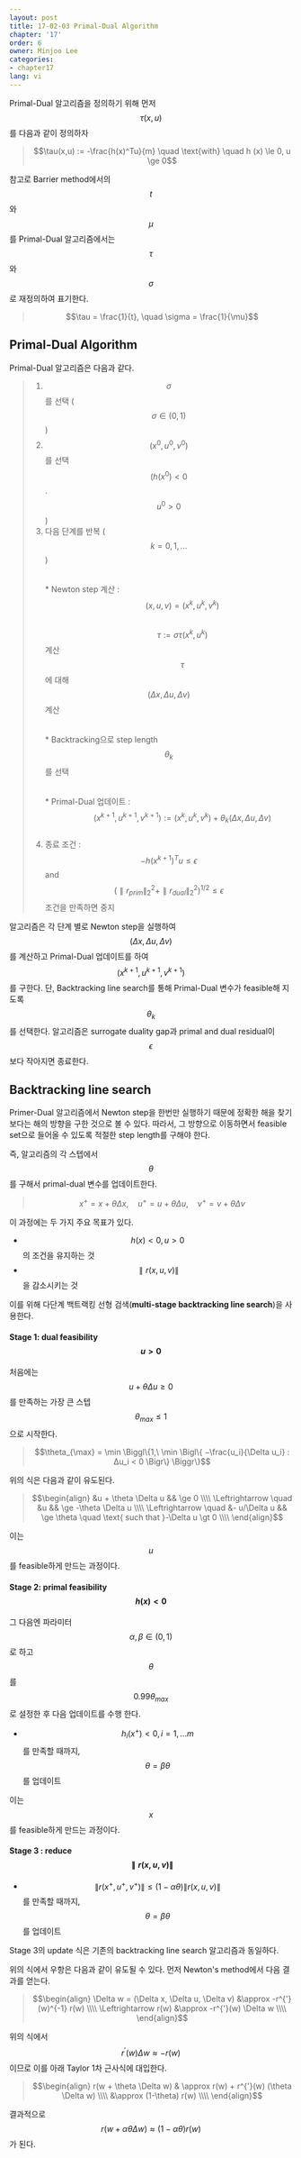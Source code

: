 ```yaml
---
layout: post
title: 17-02-03 Primal-Dual Algorithm
chapter: '17'
order: 6
owner: Minjoo Lee
categories:
- chapter17
lang: vi
---
```

Primal-Dual 알고리즘을 정의하기 위해 먼저 $$\tau(x,u)$$를 다음과 같이 정의하자
> $$\tau(x,u) := -\frac{h(x)^Tu}{m} \quad \text{with} \quad h (x) \le 0, u \ge 0$$

참고로 Barrier method에서의 $$t$$와 $$\mu$$를 Primal-Dual 알고리즘에서는 $$\tau$$와 $$\sigma$$로 재정의하여 표기한다.
> $$\tau = \frac{1}{t}, \quad \sigma = \frac{1}{\mu}$$

## Primal-Dual Algorithm 
Primal-Dual 알고리즘은 다음과 같다.
> 1. $$\sigma$$를 선택 ($$\sigma ∈ (0,1)$$)<br>
> 2. $$(x^0,u^0,v^0)$$를 선택 $$(h(x^0) < 0$$. $$u^0 > 0$$)<br>
> 3. 다음 단계를 반복 ($$k = 0,1,... $$)<br>
> $$\quad$$ * Newton step 계산 :<br>
> $$\qquad \quad (x,u,v) = (x^k,u^k,v^k)$$ <br>
> $$\qquad \quad \tau := \sigma \tau(x^k,u^k)$$ 계산<br>
> $$\qquad \quad \tau$$에 대해 $$(\Delta x,\Delta u,\Delta v)$$ 계산<br>
> $$\quad$$ * Backtracking으로 step length $$θ_k$$를 선택<br>
> $$\quad$$ * Primal-Dual 업데이트 :<br>
> $$\qquad \quad (x^{k+1},u^{k+1},v^{k+1}) := (x^k,u^k,v^k) + \theta_k(\Delta x,\Delta u,\Delta v)$$<br>
> 4. 종료 조건 : $$-h(x^{k+1})^Tu \le \epsilon$$ and $$(\parallel r_{prim} \parallel^2_2 + \parallel r_{dual} \parallel^2_2)^{1/2} \le \epsilon $$ 조건을 만족하면 중지 <br>

알고리즘은 각 단계 별로 Newton step을 실행하여 $$(\Delta x,\Delta u,\Delta v)$$를 계산하고  Primal-Dual 업데이트를 하여 $$(x^{k+1},u^{k+1},v^{k+1})$$를 구한다. 단, Backtracking line search를 통해 Primal-Dual 변수가 feasible해 지도록 $$θ_k$$를 선택한다. 알고리즘은 surrogate duality gap과 primal and dual residual이 $$\epsilon$$ 보다 작아지면 종료한다.


## Backtracking line search
Primer-Dual 알고리즘에서 Newton step을 한번만 실행하기 때문에 정확한 해을 찾기 보다는 해의 방향을 구한 것으로 볼 수 있다. 따라서, 그 방향으로 이동하면서 feasible set으로 들어올 수 있도록 적절한 step length를 구해야 한다.

즉, 알고리즘의 각 스텝에서 $$θ$$를 구해서 primal-dual 변수를 업데이트한다.

> $$x^+ = x + θ\Delta x, \quad  u^+ = u + θ\Delta u, \quad v^+ = v + θ\Delta v$$

이 과정에는 두 가지 주요 목표가 있다.

* $$h(x) < 0, u > 0$$의 조건을 유지하는 것
* $$\parallel r(x,u,v) \parallel$$을 감소시키는 것

이를 위해 다단계 백트랙킹 선형 검색(**multi-stage backtracking line search**)을 사용한다.

#### Stage 1: dual feasibility $$u \gt 0$$
처음에는 $$u + \theta \Delta u ≥ 0$$를 만족하는 가장 큰 스텝 $$\theta_{max} ≤ 1$$으로 시작한다. 

> $$\theta_{\max} = \min \Biggl\{1,\  \min \Bigl\{ −\frac{u_i}{\Delta u_i} : ∆u_i < 0 \Bigr\} \Biggr\}$$

위의 식은 다음과 같이 유도된다.

> $$\begin{align}
&u + \theta \Delta u && \ge 0  \\\\
\Leftrightarrow \quad &u && \ge -\theta \Delta u \\\\
\Leftrightarrow \quad &- u/\Delta u && \ge \theta \quad  \text{ such that }-\Delta u \gt 0  \\\\
\end{align}$$

이는 $$u$$를 feasible하게 만드는 과정이다.

#### Stage 2: primal feasibility $$h(x) \lt 0$$
그 다음엔 파라미터  $$\alpha, \beta \in (0,1)$$로 하고 $$\theta$$를 $$0.99\theta_{max}$$로 설정한 후 다음 업데이트를 수행 한다.

* $$h_i(x^+) < 0, i = 1,...m$$를 만족할 때까지, $$θ = βθ$$를 업데이트 <br>

이는 $$x$$를 feasible하게 만드는 과정이다.

#### Stage 3 : reduce $$\parallel r(x,u,v) \parallel$$
* $$\| r(x^+,u^+,v^+) \| ≤ (1−\alpha \theta) \| r(x,u,v) \|$$를 만족할 때까지, $$\theta = \beta \theta$$를 업데이트 

Stage 3의 update 식은 기존의 backtracking line search 알고리즘과 동일하다.

위의 식에서 우항은 다음과 같이 유도될 수 있다. 먼저 Newton's method에서 다음 결과를 얻는다.
> $$\begin{align}
\Delta w = (\Delta x, \Delta u, \Delta v) &\approx -r^{'}(w)^{-1} r(w) \\\\
\Leftrightarrow r(w)  &\approx  -r^{'}(w) \Delta w \\\\
\end{align}$$

위의 식에서 $$r^{'}(w) \Delta w \approx -r(w)$$이므로 이를 아래 Taylor 1차 근사식에 대입한다.
> $$\begin{align}
r(w + \theta \Delta w) & \approx r(w) +  r^{'}(w) (\theta \Delta w) \\\\
&\approx (1-\theta) r(w) \\\\
\end{align}$$

결과적으로 $$r(w + \alpha \theta \Delta w) \approx (1-\alpha  \theta) r(w)$$가 된다.
